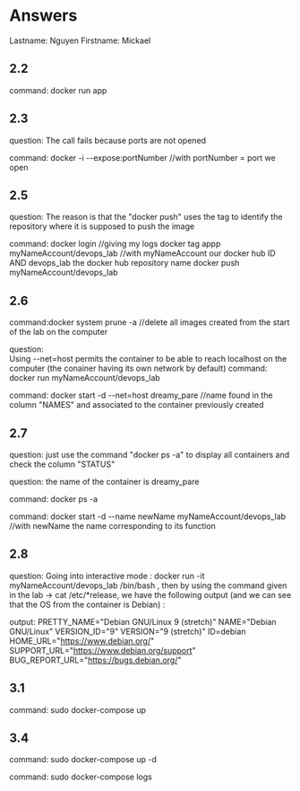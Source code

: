 # Answers

Lastname: Nguyen
Firstname: Mickael

## 2.2
command: docker run app

## 2.3
question: The call fails because ports are not opened

command:  docker -i --expose:portNumber //with portNumber = port we open

## 2.5
question: The reason is that the "docker push" uses the tag to identify the repository where it is supposed to push the image

command: docker login //giving my logs
docker tag appp myNameAccount/devops_lab //with myNameAccount our docker hub ID AND devops_lab the docker hub repository name
docker push myNameAccount/devops_lab

## 2.6
command:docker system prune -a //delete all images created from the start of the lab on the computer

question:	
Using --net=host permits the container to be able to reach localhost on the computer (the conainer having its own network by default)
command:  docker run myNameAccount/devops_lab

command:  docker start -d --net=host dreamy_pare //name found in the column "NAMES" and associated to the container previously created

## 2.7
question: just use the command "docker ps -a" to display all containers and check the column "STATUS"

question: the name of the container is dreamy_pare

command: docker ps -a

command: docker start -d --name newName myNameAccount/devops_lab //with newName the name corresponding to its function

## 2.8
question: Going into interactive mode : docker run -it myNameAccount/devops_lab /bin/bash , then by using the command given in the lab -> cat /etc/*release, we have the following output (and we can see that the OS from the container is Debian) :

output:	PRETTY_NAME="Debian GNU/Linux 9 (stretch)" NAME="Debian GNU/Linux" VERSION_ID="9" VERSION="9 (stretch)" ID=debian HOME_URL="https://www.debian.org/" SUPPORT_URL="https://www.debian.org/support" BUG_REPORT_URL="https://bugs.debian.org/"

## 3.1
command: sudo docker-compose up

## 3.4
command: sudo docker-compose up -d 

command: sudo docker-compose logs
